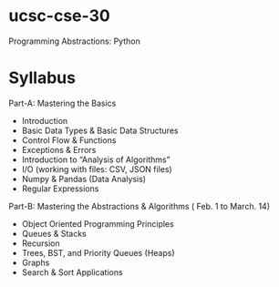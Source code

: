 # ucsc-cse-30
Programming Abstractions: Python

# Syllabus

Part-A: Mastering the Basics
- Introduction
- Basic Data Types & Basic Data Structures
- Control Flow & Functions
- Exceptions & Errors
- Introduction to “Analysis of Algorithms”
- I/O (working with files: CSV, JSON files)
- Numpy & Pandas (Data Analysis)
- Regular Expressions

Part-B: Mastering the Abstractions & Algorithms ( Feb. 1 to March. 14)
- Object Oriented Programming Principles
- Queues & Stacks
- Recursion
- Trees, BST, and Priority Queues (Heaps)
- Graphs
- Search & Sort Applications
